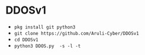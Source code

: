 # DDOSv1

<ul>
<li><code>pkg install git python3</code></li>
<li><code>git clone https://github.com/Aruli-Cyber/DDOSv1</code></li>
<li><code>cd DDOSv1</code></li>
<li><code>python3 DDOS.py  -s -l -t</code></li>
</ul>
<br />
<br />
